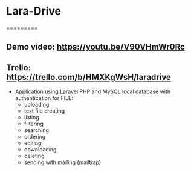 # Lara-Drive
 =========

## Demo video: https://youtu.be/V90VHmWr0Rc

## Trello: https://trello.com/b/HMXKgWsH/laradrive


* Application using Laravel PHP and MySQL local database with authentication for FILE:
    - uploading 
    - text file creating 
    - listing
    - filtering 
    - searching 
    - ordering 
    - editing 
    - downloading 
    - deleting 
    - sending with mailing (mailtrap) 
